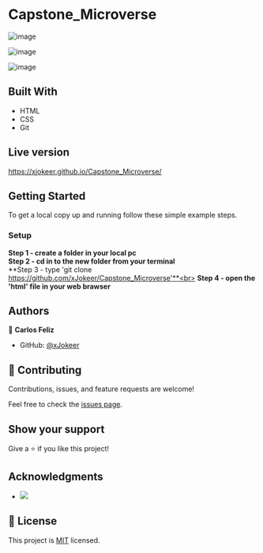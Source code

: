 # Capstone_Microverse


![image](https://user-images.githubusercontent.com/74747182/128095687-b4abd73e-f383-4b99-9824-8e947b4b644d.png)

![image](https://user-images.githubusercontent.com/74747182/128095740-5bb93c39-4fa4-4e43-a5a7-acc9e39c874e.png)

![image](https://user-images.githubusercontent.com/74747182/128095806-c8ce8b50-4896-4f46-8a7a-5b5184e87619.png)





## Built With

- HTML
- CSS
- Git

## Live version

https://xjokeer.github.io/Capstone_Microverse/

## Getting Started

To get a local copy up and running follow these simple example steps.

### Setup
**Step 1 - create a folder in your local pc** <br>
**Step 2 - cd in to the new folder from your terminal**<br>
**Step 3 - type 'git clone https://github.com/xJokeer/Capstone_Microverse'**<br>
**Step 4 - open the 'html' file in your web brawser**

## Authors

👤 **Carlos Feliz**

- GitHub: [@xJokeer](https://github.com/xJokeer)

## 🤝 Contributing

Contributions, issues, and feature requests are welcome!

Feel free to check the [issues page](https://github.com/xJokeer/Capstone_Microverse/issues).

## Show your support

Give a ⭐️ if you like this project!

## Acknowledgments
- ![](https://img.shields.io/badge/Microverse-blueviolet)

## 📝 License

This project is [MIT](https://github.com/git/git-scm.com/blob/main/MIT-LICENSE.txt) licensed.